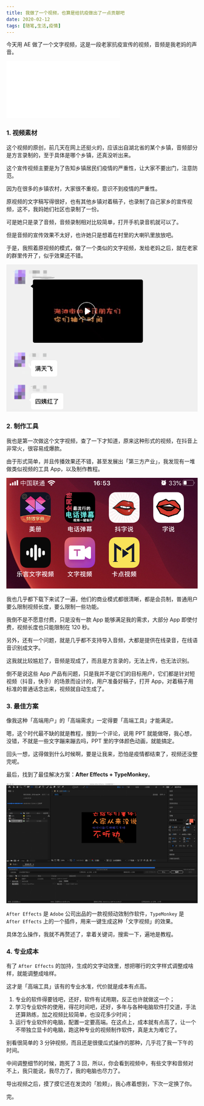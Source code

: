 ```yaml
---
title: 我做了一个视频，也算是给抗疫做出了一点贡献吧
date: 2020-02-12
tags: [随笔,生活,疫情]
---
```


今天用 AE 做了一个文字视频，这是一段老家抗疫宣传的视频，音频是我老妈的声音。

<iframe src="//player.bilibili.com/player.html?aid=88803548&cid=151699263&page=1" scrolling="no" border="0" frameborder="no" framespacing="0" allowfullscreen="true"> </iframe>

### 1. 视频素材
这个视频的原创，前几天在网上还挺火的，应该出自湖北省的某个乡镇，音频部分是方言录制的，至于具体是哪个乡镇，还真没听出来。

这个宣传视频主要是为了告知乡镇居民们疫情的严重性，让大家不要出门，注意防范。

因为在很多的乡镇农村，大家很不重视，意识不到疫情的严重性。

原视频的文字稿写得很好，也有其他乡镇对着稿子，也录制了自己家乡的宣传视频，这不，我妈她们社区也录制了一份。

可是她只是录了音频，音频录制相对比较简单，打开手机录音机就可以了。

但是音频的宣传效果不太好，也许她只是想着在村里的大喇叭里放放吧。

于是，我照着原视频的模式，做了一个类似的文字视频，发给老妈之后，就在老家的群里传开了，似乎效果还不错。

![](../image/about_life/2020-02-13-22-49-09.png)

### 2. 制作工具
我也是第一次做这个文字视频，查了一下才知道，原来这种形式的视频，在抖音上非常火，很容易成爆款。

由于形式简单，并且传播效果还不错，甚至发展出「第三方产业」，我发现有一堆做类似视频的工具 App，以及制作教程。

![](../image/about_life/IMG_4882.jpg)

我也几乎都下载下来试了一遍，他们的商业模式都很清晰，都是会员制，普通用户要么限制视频长度，要么限制一些功能。

我倒不是不愿意付费，只是没有一款 App 能够满足我的需求，大部分 App 即使付费，视频长度也只能限制在 120 秒。

另外，还有一个问题，就是几乎都不支持导入音频，大都是提供在线录音，在线语音识别成文字。

这我就比较尴尬了，音频是现成了，而且是方言录的，无法上传，也无法识别。

倒不是说这些 App 产品有问题，只是我并不是它们的目标用户，它们都是针对短视频（抖音，快手）的场景而设计的，用户准备好稿子，打开 App，对着稿子用标准的普通话念出来，视频就自动生成了。

### 3. 最佳方案
像我这种「高端用户」的「高端需求」一定得要「高端工具」才能满足。

嗯，这个时代最不缺的就是教程，搜到一个评论，说用 PPT 就能做呀，我心想，没错，不就是一些文字蹦来蹦去吗，PPT 里的字体颜色动画，就能搞定。

回头一想，这得做到什么时候啊，要是让我来，恐怕是疫情都结束了，视频还没整完呢。

最后，找到了最佳解决方案：**After Effects + TypeMonkey**。

![](../image/about_life/2020-02-12-16-00-16.png)

`After Effects` 是 `Adobe` 公司出品的一款视频动效制作软件，`TypeMonkey` 是 `After Effects` 上的一个插件，用来一键生成这种「文字视频」的效果。

具体怎么操作，我就不再赘述了，拿着关键词，搜索一下，遍地是教程。

### 4. 专业成本
有了 `After Effects` 的加持，生成的文字动效里，想把哪行的文字样式调整成啥样，就能调整成啥样。

这才是「高端工具」该有的专业水准，代价就是成本有点高。

1. 专业的软件得要钱吧，还好，软件有试用期，反正也许就做这一个；
2. 学习专业软件的使用，得花时间吧，还好，多年与各种电脑软件打交道，手法还算熟练，加之视频比较简单，也没花多少时间；
3. 运行专业软件的电脑，配置一定要高端。在这点上，成本就有点高了，让一个不带独立显卡的电脑，跑这种专业的视频制作软件，真是太为难它了。

别看很简单的 3 分钟视频，而且还是很傻瓜式操作的那种，几乎花了我一下午的时间。

中间调整细节的时候，跑死了 3 回，所以，你会看到视频中，有些文字和音频对不上，我只能说，我尽力了，我的电脑也尽力了。

导出视频之后，摸了摸它还在发烫的「脸颊」，我心疼着想到，下次一定换了你。

完。
